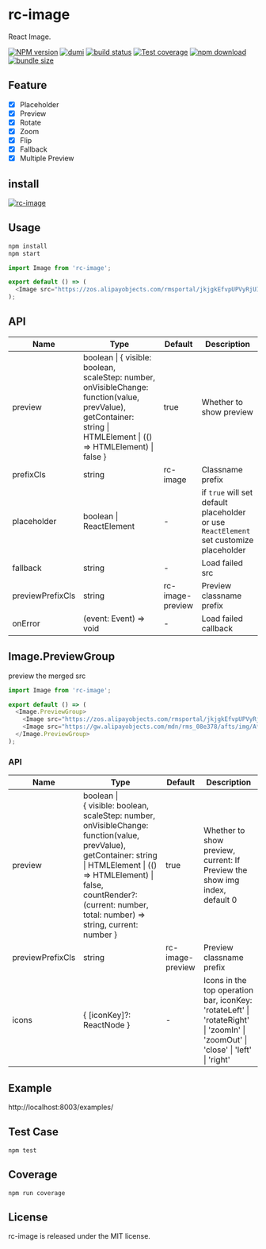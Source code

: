 # rc-image

React Image.

[![NPM version][npm-image]][npm-url]
[![dumi](https://img.shields.io/badge/docs%20by-dumi-blue?style=flat-square)](https://github.com/umijs/dumi)
[![build status][github-actions-image]][github-actions-url]
[![Test coverage][codecov-image]][codecov-url]
[![npm download][download-image]][download-url]
[![bundle size][bundlephobia-image]][bundlephobia-url]

[npm-image]: http://img.shields.io/npm/v/rc-image.svg?style=flat-square
[npm-url]: http://npmjs.org/package/rc-image
[github-actions-image]: https://github.com/react-component/image/workflows/CI/badge.svg
[github-actions-url]: https://github.com/react-component/image/actions
[travis-image]: https://img.shields.io/travis/react-component/image/master?style=flat-square
[travis-url]: https://travis-ci.org/react-component/image
[circleci-image]: https://img.shields.io/circleci/build/github/react-component/image/master?style=flat-square
[circleci-url]: https://circleci.com/gh/react-component/image
[coveralls-image]: https://img.shields.io/coveralls/react-component/image.svg?style=flat-square
[coveralls-url]: https://coveralls.io/r/react-component/image?branch=master
[codecov-image]: https://img.shields.io/codecov/c/gh/react-component/image?style=flat-square
[codecov-url]: https://codecov.io/gh/react-component/image
[david-url]: https://david-dm.org/react-component/image
[david-image]: https://david-dm.org/react-component/image/status.svg?style=flat-square
[david-dev-url]: https://david-dm.org/react-component/image?type=dev
[david-dev-image]: https://david-dm.org/react-component/image/dev-status.svg?style=flat-square
[download-image]: https://img.shields.io/npm/dm/rc-image.svg?style=flat-square
[download-url]: https://npmjs.org/package/rc-image
[bundlephobia-url]: https://bundlephobia.com/result?p=rc-image
[bundlephobia-image]: https://badgen.net/bundlephobia/minzip/rc-image

## Feature

- [x] Placeholder
- [x] Preview
- [x] Rotate
- [x] Zoom
- [x] Flip
- [x] Fallback
- [x] Multiple Preview

## install

[![rc-image](https://nodei.co/npm/rc-image.png)](https://npmjs.org/package/rc-image)

## Usage

```bash
npm install
npm start
```

```js
import Image from 'rc-image';

export default () => (
  <Image src="https://zos.alipayobjects.com/rmsportal/jkjgkEfvpUPVyRjUImniVslZfWPnJuuZ.png" />
);
```

## API

| Name | Type | Default | Description |
| --- | --- | --- | --- |
| preview | boolean \| { visible: boolean, scaleStep: number, onVisibleChange: function(value, prevValue), getContainer: string \| HTMLElement \| (() => HTMLElement) \| false } | true | Whether to show preview |
| prefixCls | string | rc-image | Classname prefix |
| placeholder | boolean \| ReactElement | - | if `true` will set default placeholder or use `ReactElement` set customize placeholder |
| fallback | string | - | Load failed src |
| previewPrefixCls | string | rc-image-preview | Preview classname prefix |
| onError | (event: Event) => void | - | Load failed callback |

## Image.PreviewGroup

preview the merged src

```js
import Image from 'rc-image';

export default () => (
  <Image.PreviewGroup>
    <Image src="https://zos.alipayobjects.com/rmsportal/jkjgkEfvpUPVyRjUImniVslZfWPnJuuZ.png" />
    <Image src="https://gw.alipayobjects.com/mdn/rms_08e378/afts/img/A*P0S-QIRUbsUAAAAAAAAAAABkARQnAQ" />
  </Image.PreviewGroup>
);
```

### API

| Name | Type | Default | Description |
| --- | --- | --- | --- |
| preview | boolean \|<br> { visible: boolean, scaleStep: number, onVisibleChange: function(value, prevValue), getContainer: string \| HTMLElement \| (() => HTMLElement) \| false, countRender?: (current: number, total: number) => string, current: number } | true | Whether to show preview, <br> current: If Preview the show img index, default 0 |
| previewPrefixCls | string | rc-image-preview | Preview classname prefix |
| icons | { [iconKey]?: ReactNode } | - | Icons in the top operation bar, iconKey: 'rotateLeft' \| 'rotateRight' \| 'zoomIn' \| 'zoomOut' \| 'close' \| 'left' \| 'right' 

## Example

http://localhost:8003/examples/

## Test Case

```
npm test
```

## Coverage

```
npm run coverage
```

## License

rc-image is released under the MIT license.
